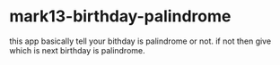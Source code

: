 # mark13-birthday-palindrome
this app basically tell your bithday is palindrome or not. if not then give which is next birthday is palindrome.
